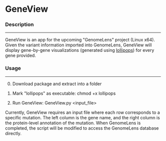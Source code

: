 # GeneView #

### Description
---
GeneView is an app for the upcoming "GenomeLens" project (Linux x64). Given the variant information imported into GenomeLens, GeneView will display gene-by-gene visualizations (generated using [lollipops](https://github.com/pbnjay/lollipops)) for every gene provided.

### Usage
---
0) Download package and extract into a folder

1) Mark "lollipops" as executable: chmod +x lollipops

2) Run GeneView: GeneView.py <input_file>

Currently, GeneView requires an input file where each row corresponds to a specific mutation. The left column is the gene name, and the right column is the protein-level annotation of the mutation. When GenomeLens is completed, the script will be modified to access the GenomeLens database directly.